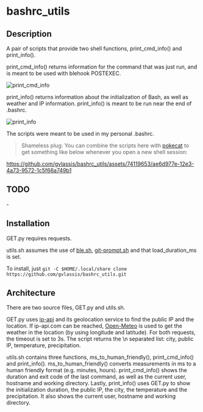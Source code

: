 # bashrc_utils

## Description
A pair of scripts that provide two shell functions, print_cmd_info() and print_info().

print_cmd_info() returns information for the command that was just run, and is meant to be used with blehook POSTEXEC.

![print_cmd_info](https://github.com/gvlassis/bashrc_utils/assets/74119653/050b4e34-9c37-4296-a89d-42ae90482428)


print_info() returns information about the initialization of Bash, as well as weather and IP information. print_info() is meant to be run near the end of .bashrc.

![print_info](https://github.com/gvlassis/bashrc_utils/assets/74119653/4584915c-9594-42e2-b5cb-2aacdb55aa2f)

The scripts were meant to be used in my personal .bashrc.

> Shameless plug: You can combine the scripts here with [pokecat](https://github.com/gvlassis/pokecat) to get something like below whenever you open a new shell session:

https://github.com/gvlassis/bashrc_utils/assets/74119653/ae6d977e-12e3-4a73-9572-1c5f66a749b1


## TODO
\-

## Installation

GET.py requires requests.

utils.sh assumes the use of [ble.sh](https://github.com/akinomyoga/ble.sh), [git-prompt.sh](https://github.com/git/git/blob/master/contrib/completion/git-prompt.sh) and that load_duration_ms is set.

To install, just `git -C $HOME/.local/share clone https://github.com/gvlassis/bashrc_utils.git`

## Architecture
There are two source files, GET.py and utils.sh.

GET.py uses [ip-api](https://ip-api.com/) and its geolocation service to find the public IP and the location. If ip-api.com can be reached, [Open-Meteo](https://open-meteo.com/) is used to get the weather in the location (by using longitude and latitude). For both requests, the timeout is set to 3s. The script returns the \n separated list: city, public IP, temperature, precipitation.

utils.sh contains three functions, ms_to_human_friendly(), print_cmd_info() and print_info(). ms_to_human_friendly() converts measurements in ms to a human friendly format (e.g. minutes, hours). print_cmd_info() shows the duration and exit code of the last command, as well as the current user, hostname and working directory. Lastly, print_info() uses GET.py to show the initialization duration, the public IP, the city, the temperature and the precipitation. It also shows the current user, hostname and working directory.
